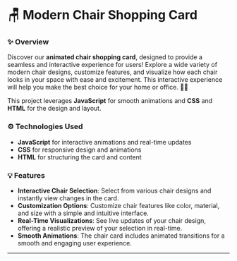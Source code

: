 # 🪑 **Modern Chair Shopping Card**

### ✨ **Overview**
Discover our **animated chair shopping card**, designed to provide a seamless and interactive experience for users! Explore a wide variety of modern chair designs, customize features, and visualize how each chair looks in your space with ease and excitement. This interactive experience will help you make the best choice for your home or office. 🏡💼

This project leverages **JavaScript** for smooth animations and **CSS** and **HTML** for the design and layout.

### ⚙️ **Technologies Used**
- **JavaScript** for interactive animations and real-time updates
- **CSS** for responsive design and animations
- **HTML** for structuring the card and content

### 💡 **Features**
- **Interactive Chair Selection**: Select from various chair designs and instantly view changes in the card.
- **Customization Options**: Customize chair features like color, material, and size with a simple and intuitive interface.
- **Real-Time Visualizations**: See live updates of your chair design, offering a realistic preview of your selection in real-time.
- **Smooth Animations**: The chair card includes animated transitions for a smooth and engaging user experience.

---
